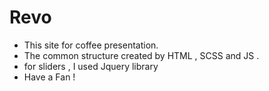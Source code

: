 # Revo
- This site for coffee presentation.
- The common structure created by HTML , SCSS and JS .
- for sliders , I used Jquery library
- Have a Fan !
  
